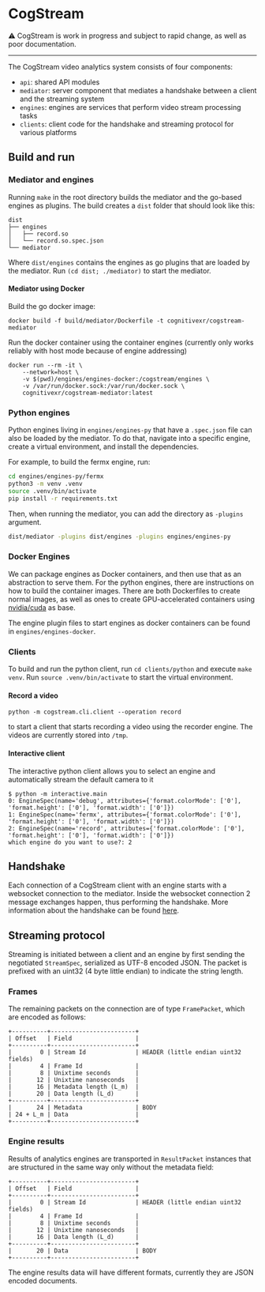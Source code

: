CogStream
=========

⚠️ CogStream is work in progress and subject to rapid change, as well as poor documentation.

---

The CogStream video analytics system consists of four components:

* `api`: shared API modules
* `mediator`: server component that mediates a handshake between a client and the streaming system
* `engines`: engines are services that perform video stream processing tasks
* `clients`: client code for the handshake and streaming protocol for various platforms

Build and run
-------------

### Mediator and engines

Running `make` in the root directory builds the mediator and the go-based engines as plugins.
The build creates a `dist` folder that should look like this:

    dist
    ├── engines
    │   ├── record.so
    │   └── record.so.spec.json
    └── mediator

Where `dist/engines` contains the engines as go plugins that are loaded by the mediator.
Run `(cd dist; ./mediator)` to start the mediator.


#### Mediator using Docker

Build the go docker image:

    docker build -f build/mediator/Dockerfile -t cognitivexr/cogstream-mediator

Run the docker container using the container engines (currently only works reliably with host mode because of engine addressing)

    docker run --rm -it \
        --network=host \
        -v $(pwd)/engines/engines-docker:/cogstream/engines \
        -v /var/run/docker.sock:/var/run/docker.sock \
        cognitivexr/cogstream-mediator:latest

### Python engines

Python engines living in `engines/engines-py` that have a `.spec.json` file can also be loaded by the mediator.
To do that, navigate into a specific engine, create a virtual environment, and install the dependencies.

For example, to build the fermx engine, run:
```bash
cd engines/engines-py/fermx
python3 -m venv .venv
source .venv/bin/activate
pip install -r requirements.txt
```

Then, when running the mediator, you can add the directory as `-plugins` argument.

```bash
dist/mediator -plugins dist/engines -plugins engines/engines-py
```

### Docker Engines

We can package engines as Docker containers, and then use that as an abstraction to serve them.
For the python engines, there are instructions on how to build the container images.
There are both Dockerfiles to create normal images, as well as ones to create GPU-accelerated containers using [nvidia/cuda](https://hub.docker.com/r/nvidia/cuda) as base.

The engine plugin files to start engines as docker containers can be found in `engines/engines-docker`.

### Clients

To build and run the python client, run `cd clients/python` and execute `make venv`.
Run `source .venv/bin/activate` to start the virtual environment.

#### Record a video

    python -m cogstream.cli.client --operation record

to start a client that starts recording a video using the recorder engine.
The videos are currently stored into `/tmp`.

#### Interactive client

The interactive python client allows you to select an engine and automatically stream the default camera to it

    $ python -m interactive.main
    0: EngineSpec(name='debug', attributes={'format.colorMode': ['0'], 'format.height': ['0'], 'format.width': ['0']})
    1: EngineSpec(name='fermx', attributes={'format.colorMode': ['0'], 'format.height': ['0'], 'format.width': ['0']})
    2: EngineSpec(name='record', attributes={'format.colorMode': ['0'], 'format.height': ['0'], 'format.width': ['0']})
    which engine do you want to use?: 2


Handshake
---------

Each connection of a CogStream client with an engine starts with a websocket connection to the mediator.
Inside the websocket connection 2 message exchanges happen, thus performing the handshake.
More information about the handshake can be found [here](https://github.com/cognitivexr/CogStream/tree/main/mediator).

Streaming protocol
------------------

Streaming is initiated between a client and an engine by first sending the negotiated `StreamSpec`, serialized as UTF-8 encoded JSON.
The packet is prefixed with an uint32 (4 byte little endian) to indicate the string length.

### Frames

The remaining packets on the connection are of type `FramePacket`, which are encoded as follows:

    +----------+------------------------+
    | Offset   | Field                  |
    +----------+------------------------+
    |        0 | Stream Id              | HEADER (little endian uint32 fields)
    |        4 | Frame Id               |
    |        8 | Unixtime seconds       |
    |       12 | Unixtime nanoseconds   |
    |       16 | Metadata length (L_m)  |
    |       20 | Data length (L_d)      |
    +----------+------------------------+
    |       24 | Metadata               | BODY
    | 24 + L_m | Data                   |
    +----------+------------------------+

### Engine results

Results of analytics engines are transported in `ResultPacket` instances that are structured in the same way only without the metadata field:

    +----------+------------------------+
    | Offset   | Field                  |
    +----------+------------------------+
    |        0 | Stream Id              | HEADER (little endian uint32 fields)
    |        4 | Frame Id               |
    |        8 | Unixtime seconds       |
    |       12 | Unixtime nanoseconds   |
    |       16 | Data length (L_d)      |
    +----------+------------------------+
    |       20 | Data                   | BODY
    +----------+------------------------+

The engine results data will have different formats, currently they are JSON encoded documents.
